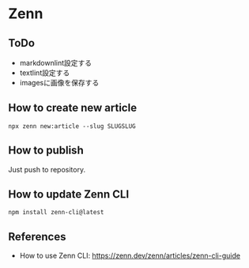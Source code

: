# Zenn

## ToDo

* markdownlint設定する
* textlint設定する
* imagesに画像を保存する

## How to create new article

```shell
npx zenn new:article --slug SLUGSLUG
```

## How to publish

Just push to repository.

## How to update Zenn CLI

```shell
npm install zenn-cli@latest
```

## References

* How to use Zenn CLI: <https://zenn.dev/zenn/articles/zenn-cli-guide>
